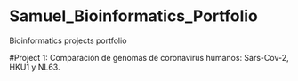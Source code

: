 # Samuel_Bioinformatics_Portfolio
Bioinformatics projects portfolio

#Project 1: Comparación de genomas de coronavirus humanos: Sars-Cov-2, HKU1 y NL63. 
